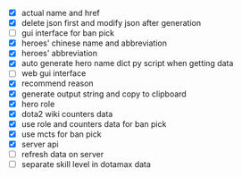 - [x] actual name and href
- [x] delete json first and modify json after generation
- [ ] gui interface for ban pick
- [x] heroes' chinese name and abbreviation
- [x] heroes' abbreviation
- [x] auto generate hero name dict py script when getting data
- [ ] web gui interface
- [x] recommend reason
- [x] generate output string and copy to clipboard
- [x] hero role
- [x] dota2 wiki counters data
- [x] use role and counters data for ban pick
- [x] use mcts for ban pick
- [x] server api
- [ ] refresh data on server
- [ ] separate skill level in dotamax data
